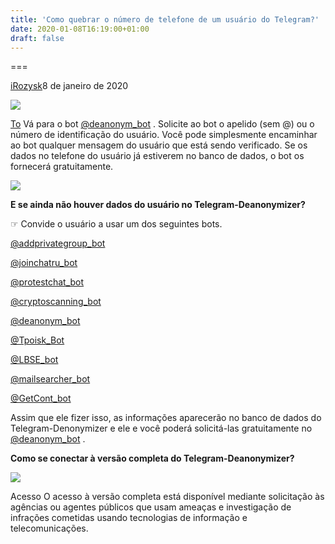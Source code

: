 ```yaml
---
title: 'Como quebrar o número de telefone de um usuário do Telegram?'
date: 2020-01-08T16:19:00+01:00
draft: false
---
```


  

===

[iRozysk](https://www.blogger.com/null)8 de janeiro de 2020

![](https://telegra.ph/file/0064c961bd4f465510c84.png)

[To](https://t.me/deanonym_bot) Vá para o bot [@deanonym\_bot](https://t.me/deanonym_bot) . Solicite ao bot o apelido (sem @) ou o número de identificação do usuário. Você pode simplesmente encaminhar ao bot qualquer mensagem do usuário que está sendo verificado. Se os dados no telefone do usuário já estiverem no banco de dados, o bot os fornecerá gratuitamente.

![](https://telegra.ph/file/0160131b7f858fa7c805e.png)

**E se ainda não houver dados do usuário no Telegram-Deanonymizer?**

☞ Convide o usuário a usar um dos seguintes bots. 

[@addprivategroup\_bot](https://t.me/addprivategroup_bot)

[@joinchatru\_bot](https://t.me/joinchatru_bot)

[@protestchat\_bot](https://t.me/protestchat_bot)

[@cryptoscanning\_bot](https://t.me/cryptoscanning_bot)

[@deanonym\_bot](https://t.me/deanonym_bot)

[@Tpoisk\_Bot](https://t.me/Tpoisk_Bot)

[@LBSE\_bot](https://t.me/LBSE_bot)

[@mailsearcher\_bot](https://t.me/mailsearcher_bot)

[@GetCont\_bot](https://t.me/GetCont_bot)

Assim que ele fizer isso, as informações aparecerão no banco de dados do Telegram-Denonymizer e ele e você poderá solicitá-las gratuitamente no [@deanonym\_bot](https://t.me/deanonym_bot) .

  

**Como se conectar à versão completa do Telegram-Deanonymizer?**

![](https://telegra.ph/file/d5feae8b354db2772e434.png)

Acesso O acesso à versão completa está disponível mediante solicitação às agências ou agentes públicos que usam ameaças e investigação de infrações cometidas usando tecnologias de informação e telecomunicações.